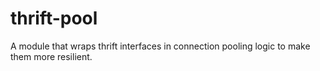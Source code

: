 # thrift-pool
A module that wraps thrift interfaces in connection pooling logic to make them more resilient.
